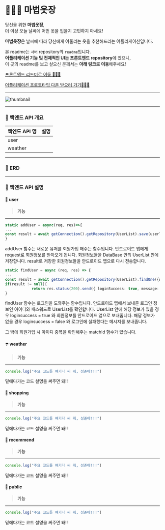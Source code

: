 # 🧙🏻‍♀️ 마법옷장
당신을 위한 **마법옷장**,    
더 이상 오늘 날씨에 어떤 옷을 입을지 고민하지 마세요!   

**마법옷장**은 날씨에 따라 당신에게 어울리는 옷을 추천해드리는 어플리케이션입니다.

본 readme는 `서버` repository의 `readme`입니다.     
**어플리케이션 기능 및 전체적인 UI는 프론트엔드 repository**에 있으니,     
이 곳의 readme를 보고 싶으신 분께서는 **아래 링크로 이동**해주세요!

[프론트엔드 리드미로 이동 🚶🏻‍♂️]()

[어플리케이션 프로토타입 다운 받으러 가기🚶🏻‍♀️](https://drive.google.com/file/d/1aBmzPkRekIs_3M5biMXd-knHz4tfLSt7/view?usp=sharing)

---

![thumbnail](https://user-images.githubusercontent.com/60427387/178412572-217cf3c2-c2f1-4945-b314-6c6a498654f2.png)

---

### 📍 백엔드 API 개요

|백엔드 API 명|설명|
|---|---|
|user||
|weather||



---

### 📍 ERD



---

### 📍 백엔드 API 설명


#### 👤 user

> **기능** 

---

```typescript
static addUser = async(req, res)=>{
...
const result = await getConnection().getRepository(UserList).save(userlist);
}
```

addUser 함수는 새로운 유저를 회원가입 해주는 함수입니다. 
안드로이드 앱에게 request로 회원정보를 받아오게 됩니다.
회원정보들을 DataBase 안의 UserList 안에 저장합니다.
result로 저장한 회원정보들을 안드로이드 앱으로 다시 전송합니다.

```typescript
static findUser = async (req, res) => {
...
const result = await getConnection().getRepository(UserList).findOne({where:{id, password}});
if(result != null){
            return res.status(200).send({ loginSuccess: true, message: result, nickname:result.nickname, gender:result.gender, id:result.id});
}
```

findUser 함수는 로그인을 도와주는 함수입니다.
안드로이드 앱에서 보내준 로그인 정보인 아이디와 패스워드로 UserList를 확인합니다.
UserList 안에 해당 정보가 있을 경우 loginsuccess = true 와 회원정보를 안드로이드 앱으로 보내줍니다. 
해당 정보가 없을 경우 loginsuccess = false 와 로그인에 실패했다는 메시지를 보내줍니다.

그 밖에 회원가입 시 아이디 중복을 확인해주는 matchId 함수가 있습니다.

#### ☂️ weather

> **기능** 

---
```typescript
console.log("주요 코드를 여기다 써 줘, 성준아!!!")
```

밑에다가는 코드 설명을 써주면 돼!!      




#### 🛒 shopping

> **기능** 

---
```typescript
console.log("주요 코드를 여기다 써 줘, 성준아!!!")
```

밑에다가는 코드 설명을 써주면 돼!!     



#### 🌟 recommend

> **기능** 

---
```typescript
console.log("주요 코드를 여기다 써 줘, 성준아!!!")
```

밑에다가는 코드 설명을 써주면 돼!!

#### 🌱 public

> **기능** 

---
```typescript
console.log("주요 코드를 여기다 써 줘, 성준아!!!")
```

밑에다가는 코드 설명을 써주면 돼!!





